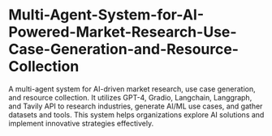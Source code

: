 # Multi-Agent-System-for-AI-Powered-Market-Research-Use-Case-Generation-and-Resource-Collection
A multi-agent system for AI-driven market research, use case generation, and resource collection. It utilizes GPT-4, Gradio, Langchain, Langgraph, and Tavily API to research industries, generate AI/ML use cases, and gather datasets and tools. This system helps organizations explore AI solutions and implement innovative strategies effectively.
